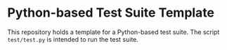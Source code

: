 # Python-based Test Suite Template

This repository holds a template for a Python-based test suite. The script `test/test.py` is intended to run the test suite.